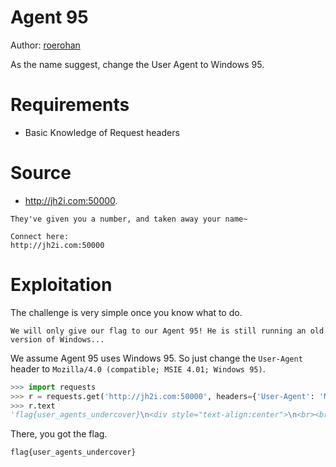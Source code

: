# Agent 95

Author: [roerohan](https://github.com/roerohan)

As the name suggest, change the User Agent to Windows 95.

# Requirements

- Basic Knowledge of Request headers

# Source

- http://jh2i.com:50000.

```
They've given you a number, and taken away your name~

Connect here:
http://jh2i.com:50000
```

# Exploitation

The challenge is very simple once you know what to do. 

```
We will only give our flag to our Agent 95! He is still running an old version of Windows...
```

We assume Agent 95 uses Windows 95. So just change the `User-Agent` header to `Mozilla/4.0 (compatible; MSIE 4.01; Windows 95)`.

```python
>>> import requests
>>> r = requests.get('http://jh2i.com:50000', headers={'User-Agent': 'Mozilla/4.0 (compatible; MSIE 4.01; Windows 95)'})
>>> r.text
'flag{user_agents_undercover}\n<div style="text-align:center">\n<br><br><br><br>\n<b> NOT CHALLENGE RELATED:</b><br>THANK YOU to Digital Ocean for supporting NahamCon and NahamCon CTF!\n<p>\n<img width=600px src="https://d24wuq6o951i2g.cloudfront.net/img/events/id/457/457748121/assets/1b5a9739fd31b42fa4eb37ac6b3a6e1c.DOlogo.png">\n</p>\n</div>'
```

There, you got the flag.

```
flag{user_agents_undercover}
```